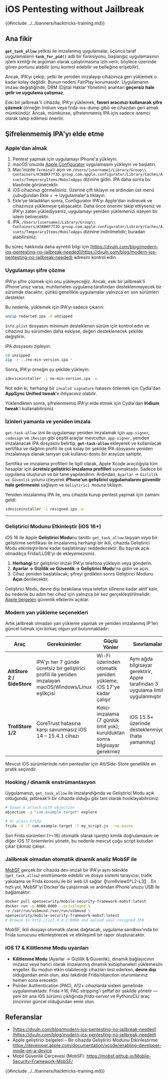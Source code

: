 # iOS Pentesting without Jailbreak

{{#include ../../banners/hacktricks-training.md}}

## Ana fikir

**`get_task_allow`** yetkisi ile imzalanmış uygulamalar, üçüncü taraf uygulamaların **`task_for_pid()`** adlı bir fonksiyonu, başlangıç uygulamasının işlem kimliği ile argüman olarak çalıştırmasına izin verir; böylece üzerinde görev portunu alabilir (onu kontrol edebilir ve belleğine erişebilir).

Ancak, IPA'yı çekip, yetki ile yeniden imzalayıp cihazınıza geri yüklemek o kadar kolay değildir. Bunun nedeni FairPlay korumasıdır. Uygulamanın imzası değiştiğinde, DRM (Dijital Haklar Yönetimi) anahtarı **geçersiz hale gelir ve uygulama çalışmaz**.

Eski bir jailbreak'li cihazda, IPA'yı yüklemek, **favori aracınızı kullanarak şifre çözmek** (örneğin Iridium veya frida-ios-dump gibi) ve cihazdan geri almak mümkündür. Ancak, mümkünse, şifrelenmemiş IPA için sadece istemci olarak talep edilmesi önerilir.

## Şifrelenmemiş IPA'yı elde etme

### Apple'dan almak

1. Pentest yapmak için uygulamayı iPhone'a yükleyin.
2. macOS'unuzda [Apple Configurator](https://apps.apple.com/au/app/apple-configurator/id1037126344?mt=12) uygulamasını yükleyin ve başlatın.
3. Mac'inizde `Terminal`i açın ve `/Users/[username]/Library/Group\\ Containers/K36BKF7T3D.group.com.apple.configurator/Library/Caches/Assets/TemporaryItems/MobileApps` dizinine gidin. IPA daha sonra bu klasörde görünecektir.
4. iOS cihazınızı görmelisiniz. Üzerine çift tıklayın ve ardından üst menü çubuğundan Ekle + → Uygulamalar'a tıklayın.
5. Ekle'ye tıkladıktan sonra, Configurator IPA'yı Apple'dan indirecek ve cihazınıza yüklemeye çalışacaktır. Daha önce önerimi takip ettiyseniz ve IPA'yı zaten yüklediyseniz, uygulamayı yeniden yüklemenizi isteyen bir istem belirecektir.
6. IPA, `/Users/[username]/Library/Group\\ Containers/K36BKF7T3D.group.com.apple.configurator/Library/Caches/Assets/TemporaryItems/MobileApps` dizinine indirilmelidir; buradan alabilirsiniz.

Bu süreç hakkında daha ayrıntılı bilgi için [https://dvuln.com/blog/modern-ios-pentesting-no-jailbreak-needed](https://dvuln.com/blog/modern-ios-pentesting-no-jailbreak-needed) adresini kontrol edin.

### Uygulamayı şifre çözme

IPA'yı şifre çözmek için onu yükleyeceğiz. Ancak, eski bir jailbreak'li iPhone'unuz varsa, muhtemelen uygulama tarafından desteklenmeyecek bir sürümde olacaktır; çünkü genellikle uygulamalar yalnızca en son sürümleri destekler.

Bu nedenle, yüklemek için IPA'yı sadece çıkarın:
```bash
unzip redacted.ipa -d unzipped
```
`Info.plist` dosyasını minimum desteklenen sürüm için kontrol edin ve cihazınız bu sürümden daha eskiyse, değeri desteklenecek şekilde değiştirin.

IPA dosyasını zipleyin:
```bash
cd unzipped
zip -r ../no-min-version.ipa *
```
Sonra, IPA'yı örneğin şu şekilde yükleyin:
```bash
ideviceinstaller -i no-min-version.ipa -w
```
Not edin ki, herhangi bir `invalid signature` hatasını önlemek için Cydia'dan **AppSync Unified tweak**'e ihtiyacınız olabilir.

Yüklendikten sonra, şifrelenmemiş IPA'yı elde etmek için Cydia'dan **Iridium tweak**'i kullanabilirsiniz.


### İzinleri yamanla ve yeniden imzala

`get-task-allow` izni ile uygulamayı yeniden imzalamak için `app-signer`, `codesign` ve `iResign` gibi çeşitli araçlar mevcuttur. `app-signer`, yeniden imzalanacak IPA dosyasını belirtip, **`get-task-allow`** ekleyerek ve kullanılacak sertifika ve dağıtım profili ile çok kolay bir şekilde IPA dosyasını yeniden imzalamaya olanak tanıyan çok kullanıcı dostu bir arayüze sahiptir.

Sertifika ve imzalama profilleri ile ilgili olarak, Apple Xcode aracılığıyla tüm hesaplar için **ücretsiz geliştirici imzalama profilleri** sunmaktadır. Sadece bir uygulama oluşturun ve bir tane yapılandırın. Ardından, `Ayarlar` → `Gizlilik ve Güvenlik` yolunu izleyerek **iPhone'un geliştirici uygulamalarını güvenilir hale getirmesini** sağlayın ve `Geliştirici Modu`na tıklayın.

Yeniden imzalanmış IPA ile, onu cihazda kurup pentest yapmak için zamanı geldi:
```bash
ideviceinstaller -i resigned.ipa -w
```
---

### Geliştirici Modunu Etkinleştir (iOS 16+)

iOS 16 ile Apple **Geliştirici Modu**nu tanıttı: `get_task_allow` taşıyan *veya* bir geliştirme sertifikası ile imzalanmış herhangi bir ikili, cihazda Geliştirici Modu etkinleştirilene kadar başlatılmayı reddedecektir. Bu bayrak açık olmadıkça Frida/LLDB'yi de ekleyemezsiniz.

1. **Herhangi** bir geliştirici imzalı IPA'yı telefona yükleyin veya gönderin.
2. **Ayarlar → Gizlilik ve Güvenlik → Geliştirici Modu**'na gidin ve açın.
3. Cihaz yeniden başlatılacak; şifreyi girdikten sonra Geliştirici Modunu **Açın** denilecektir.

Geliştirici Modu, devre dışı bırakılana veya telefon silinene kadar aktif kalır, bu nedenle bu adım her cihaz için yalnızca bir kez gerçekleştirilmelidir. [Apple belgeleri](https://developer.apple.com/documentation/xcode/enabling-developer-mode-on-a-device) güvenlik etkilerini açıklar.

### Modern yan yükleme seçenekleri

Artık jailbreak olmadan yan yükleme yapmak ve yeniden imzalanmış IP'leri güncel tutmak için birkaç olgun yol bulunmaktadır:

| Araç | Gereksinimler | Güçlü Yönler | Sınırlamalar |
|------|---------------|--------------|--------------|
| **AltStore 2 / SideStore** | IPA'yı her 7 günde ücretsiz bir geliştirici profili ile yeniden imzalayan macOS/Windows/Linux eşlikçisi | Wi-Fi üzerinden otomatik yeniden yükleme, iOS 17'ye kadar çalışır | Aynı ağda bilgisayar gerektirir, Apple tarafından 3 uygulama limiti uygulanmıştır |
| **TrollStore 1/2** | CoreTrust hatasına karşı savunmasız iOS 14 – 15.4.1 cihazı | *Kalıcı* imzalama (7 günlük limit yok); kurulduktan sonra bilgisayar gerekmez | iOS 15.5+ üzerinde desteklenmiyor (hata yamanmış) |

Mevcut iOS sürümlerinde rutin pentestler için Alt/Side-Store genellikle en pratik seçimdir.

### Hooking / dinamik enstrümantasyon

Uygulamanızı, `get_task_allow` ile imzalandığında ve Geliştirici Modu açık olduğunda, jailbreak'li bir cihazda olduğu gibi tam olarak hooklayabilirsiniz:
```bash
# Spawn & attach with objection
objection -g "com.example.target" explore

# Or plain Frida
frida -U -f com.example.target -l my_script.js --no-pause
```
Son Frida sürümleri (>=16) otomatik olarak işaretçi kimlik doğrulamasını ve diğer iOS 17 önlemlerini yönetir, bu nedenle mevcut çoğu script kutudan çıkar çıkmaz çalışır.

### Jailbreak olmadan otomatik dinamik analiz MobSF ile

[MobSF](https://mobsf.github.io/Mobile-Security-Framework-MobSF/) gerçek bir cihazda dev-imzalı bir IPA'yı aynı teknikle (`get_task_allow`) enstrümante edebilir ve dosya sistemi tarayıcısı, trafik yakalama ve Frida konsolu ile bir web UI sağlar【turn6view0†L2-L3】. En hızlı yol, MobSF'yi Docker'da çalıştırmak ve ardından iPhone'unuzu USB ile bağlamaktır:
```bash
docker pull opensecurity/mobile-security-framework-mobsf:latest
docker run -p 8000:8000 --privileged \
-v /var/run/usbmuxd:/var/run/usbmuxd \
opensecurity/mobile-security-framework-mobsf:latest
# Browse to http://127.0.0.1:8000 and upload your resigned IPA
```
MobSF, ikili dosyayı otomatik olarak dağıtacak, uygulama sandbox'ında bir Frida sunucusu etkinleştirecek ve etkileşimli bir rapor oluşturacaktır.

### iOS 17 & Kilitlenme Modu uyarıları

* **Kilitlenme Modu** (Ayarlar → Gizlilik & Güvenlik), dinamik bağlayıcının imzasız veya harici olarak imzalanmış dinamik kütüphaneleri yüklemesini engeller. Bu modun etkin olabileceği cihazları test ederken, **devre dışı** olduğundan emin olun, aksi takdirde Frida/objection oturumlarınız hemen sona erecektir.
* Pointer Authentication (PAC), A12+ cihazlarda sistem genelinde uygulanmaktadır. Frida ≥16, PAC stripping'i şeffaf bir şekilde yönetir — yeni bir ana iOS sürümü çıktığında *frida-server* ve Python/CLI araç zincirinin güncel olduğundan emin olun.

## Referanslar

- [https://dvuln.com/blog/modern-ios-pentesting-no-jailbreak-needed](https://dvuln.com/blog/modern-ios-pentesting-no-jailbreak-needed)
- Apple geliştirici belgeleri – Bir cihazda Geliştirici Modunu Etkinleştirme: <https://developer.apple.com/documentation/xcode/enabling-developer-mode-on-a-device>
- Mobil Güvenlik Çerçevesi (MobSF): <https://mobsf.github.io/Mobile-Security-Framework-MobSF/>

{{#include ../../banners/hacktricks-training.md}}
